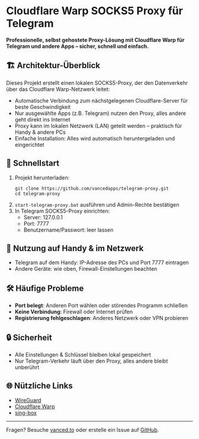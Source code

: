 # Cloudflare Warp SOCKS5 Proxy für Telegram

**Professionelle, selbst gehostete Proxy-Lösung mit Cloudflare Warp für Telegram und andere Apps – sicher, schnell und einfach.**

## 🏗️ Architektur-Überblick

Dieses Projekt erstellt einen lokalen SOCKS5-Proxy, der den Datenverkehr über das Cloudflare Warp-Netzwerk leitet:

- Automatische Verbindung zum nächstgelegenen Cloudflare-Server für beste Geschwindigkeit
- Nur ausgewählte Apps (z.B. Telegram) nutzen den Proxy, alles andere geht direkt ins Internet
- Proxy kann im lokalen Netzwerk (LAN) geteilt werden – praktisch für Handy & andere PCs
- Einfache Installation: Alles wird automatisch heruntergeladen und eingerichtet

## 🚀 Schnellstart

1. Projekt herunterladen:
   ```
   git clone https://github.com/vancedapps/telegram-proxy.git
   cd telegram-proxy
   ```
2. `start-telegram-proxy.bat` ausführen und Admin-Rechte bestätigen
3. In Telegram SOCKS5-Proxy einrichten:
   - Server: 127.0.0.1
   - Port: 7777
   - Benutzername/Passwort: leer lassen

## 📱 Nutzung auf Handy & im Netzwerk

- Telegram auf dem Handy: IP-Adresse des PCs und Port 7777 eintragen
- Andere Geräte: wie oben, Firewall-Einstellungen beachten

## 🛠️ Häufige Probleme

- **Port belegt**: Anderen Port wählen oder störendes Programm schließen
- **Keine Verbindung**: Firewall oder Internet prüfen
- **Registrierung fehlgeschlagen**: Anderes Netzwerk oder VPN probieren

## 🔒 Sicherheit

- Alle Einstellungen & Schlüssel bleiben lokal gespeichert
- Nur Telegram-Verkehr läuft über den Proxy, alles andere bleibt unberührt

## 🌐 Nützliche Links

- [WireGuard](https://www.wireguard.com/)
- [Cloudflare Warp](https://developers.cloudflare.com/warp-client/)
- [sing-box](https://sing-box.sagernet.org/)

---

Fragen? Besuche [vanced.to](https://vanced.to) oder erstelle ein Issue auf [GitHub](https://github.com/vancedapps/telegram-proxy). 